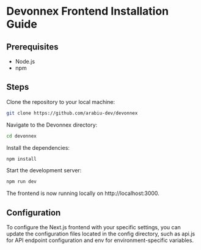 # Devonnex Frontend Installation Guide

## Prerequisites

- Node.js
- npm

## Steps

Clone the repository to your local machine:

```bash
git clone https://github.com/arabiu-dev/devonnex
```

Navigate to the Devonnex directory:

```bash
cd devonnex
```

Install the dependencies:

```bash
npm install
```

Start the development server:

```bash
npm run dev
```

The frontend is now running locally on http://localhost:3000.

## Configuration

To configure the Next.js frontend with your specific settings, you can update the configuration files located in the config directory, such as api.js for API endpoint configuration and env for environment-specific variables.
